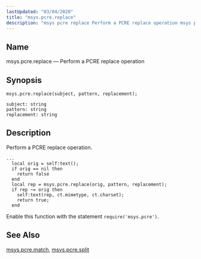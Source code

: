 ```yaml
---
lastUpdated: "03/04/2020"
title: "msys.pcre.replace"
description: "msys pcre replace Perform a PCRE replace operation msys pcre replace subject pattern replacement Perform a PCRE replace operation Enable this function with the statement require msys pcre msys pcre match msys pcre split..."
---
```


<a name="lua.ref.msys.pcre.replace"></a> 
## Name

msys.pcre.replace — Perform a PCRE replace operation

<a name="idp26798560"></a> 
## Synopsis

`msys.pcre.replace(subject, pattern, replacement);`

```
subject: string
pattern: string
replacement: string
```
<a name="idp26801312"></a> 
## Description

Perform a PCRE replace operation.

```
...
  local orig = self:text();
  if orig == nil then
    return false
  end
  local rep = msys.pcre.replace(orig, pattern, replacement);
  if rep ~= orig then
    self:text(rep, ct.mimetype, ct.charset);
    return true;
  end
```

Enable this function with the statement `require('msys.pcre')`.

<a name="idp26804720"></a> 
## See Also

[msys.pcre.match](/momentum/3/3-reference/3-reference-lua-ref-msys-pcre-match), [msys.pcre.split](/momentum/3/3-reference/3-reference-lua-ref-msys-pcre-split)